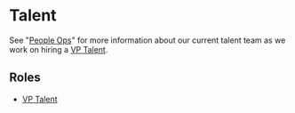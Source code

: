 # Talent

See "[People Ops](../people-ops/index.md)" for more information about our current talent team as we work on hiring a [VP Talent](vp_talent.md).

## Roles

- [VP Talent](vp_talent.md)